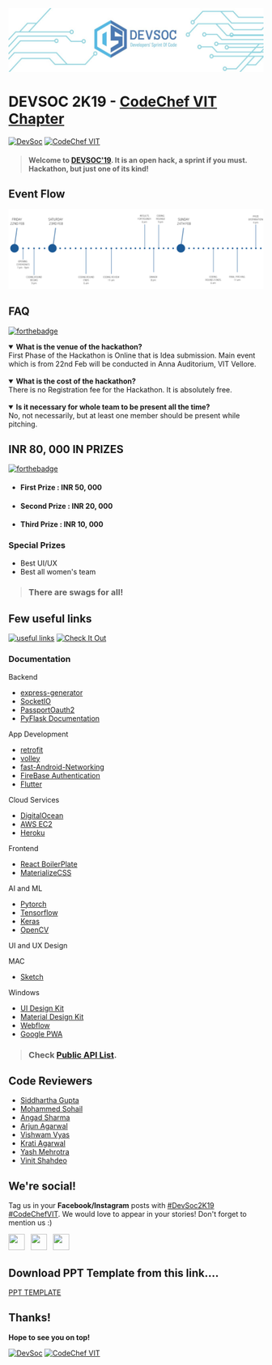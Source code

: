 ![Devsoc CodeChef VIT](./images/devsoc.jpg)
# DEVSOC 2K19 - [CodeChef VIT Chapter](https://www.facebook.com/codechefvituniversity/)
[![DevSoc](https://img.shields.io/badge/DevSoc-2K19-teal.svg?style=for-the-badge)](http://www.devsoc-codechef.com/)
[![CodeChef VIT](https://img.shields.io/badge/CodeChef-VIT-red.svg?style=for-the-badge)](https://www.facebook.com/codechefvituniversity/)
> #### Welcome to [DEVSOC'19](http://www.devsoc-codechef.com/). It is an open hack, a sprint if you must. Hackathon, but just one of its kind!

## Event Flow

![image](images/eventflow.png)

## FAQ
[![forthebadge](https://forthebadge.com/images/badges/you-didnt-ask-for-this.svg)](https://github.com/CodeChefVIT)

<details open>
    <summary><strong>What is the venue of the hackathon?</strong></summary>
First Phase of the Hackathon is Online that is Idea submission. Main event which is from 22nd Feb will be conducted in Anna Auditorium, VIT Vellore.
</details>
<br>
<details open>
    <summary><strong>What is the cost of the hackathon?</strong></summary>
There is no Registration fee for the Hackathon. It is absolutely free.
</details>
<br>  
<details open>
    <summary><strong>Is it necessary for whole team to be present all the time?</strong></summary>
No, not necessarily, but at least one member should be present while pitching.
</details>

## INR 80, 000 IN PRIZES

[![forthebadge](https://forthebadge.com/images/badges/its-not-a-lie-if-you-believe-it.svg)](https://github.com/CodeChefVIT)

- #### First Prize : INR 50, 000
- #### Second Prize : INR 20, 000
- #### Third Prize : INR 10, 000

### Special Prizes

- Best UI/UX
- Best all women's team

> ### There are swags for all!

## Few useful links 
[![useful links](https://forthebadge.com/images/badges/for-you.svg)](https://github.com/CodeChefVIT) [![Check It Out](https://forthebadge.com/images/badges/check-it-out.svg)](https://github.com/CodeChefVIT)

### Documentation
Backend
- [express-generator](https://www.npmjs.com/package/express-generator) 
- [SocketIO](https://socket.io/docs/)
- [PassportOauth2](http://www.passportjs.org/docs/)
- [PyFlask Documentation](http://flask.pocoo.org/docs/1.0/tutorial/)


App Development
- [retrofit](https://square.github.io/retrofit/)
- [volley](https://developer.android.com/training/volley/)
- [fast-Android-Networking](https://github.com/amitshekhariitbhu/Fast-Android-Networking)
- [FireBase Authentication](https://firebase.google.com/docs/auth/android/custom-auth)
- [Flutter](http://flutter.io/docs)

Cloud Services
- [DigitalOcean](http://digitalocean.com/)
- [AWS EC2](https://aws.amazon.com/ec2/)
- [Heroku](https://www.heroku.com/)

Frontend
- [React BoilerPlate](https://github.com/react-boilerplate/react-boilerplate/tree/master/docs) 
- [MaterializeCSS](https://materializecss.com/)

AI and ML
- [Pytorch](https://pytorch.org/docs/stable/index.html)
- [Tensorflow](https://www.tensorflow.org/guide)
- [Keras](https://keras.io/)
- [OpenCV](https://docs.opencv.org/2.4/doc/tutorials/tutorials.html)

 UI and UX Design

MAC
- [Sketch](https://www.sketchapp.com/docs/)

Windows
- [UI Design Kit](https://www.adobe.com/in/products/xd/ui-design-kits.html)
- [Material Design Kit](https://materialdesignkit.com/)
- [Webflow](https://webflow.com/)
- [Google PWA](https://developers.google.com/web/progressive-web-apps/)


>### Check [Public API List](https://github.com/toddmotto/public-apis).

## Code Reviewers

- [Siddhartha Gupta](https://github.com/sidd-gupta)
- [Mohammed Sohail](https://github.com/YoursSohail/)
- [Angad Sharma](https://github.com/angadsharma1016)
- [Arjun Agarwal](https://github.com/orgs/CodeChefVIT/people/agarwalarjun123)
- [Vishwam Vyas](https://github.com/VVishvam)
- [Krati Agarwal](https://github.com/kratiagarwal07)
- [Yash Mehrotra](https://github.com/YashMeh)
- [Vinit Shahdeo](https://github.com/vinitshahdeo)

## We're social!

Tag us in your **Facebook/Instagram** posts with [#DevSoc2K19]() [#CodeChefVIT](). We would love to appear in your stories! Don't forget to mention us :)

<a href="https://www.facebook.com/codechefvituniversity/" target="_blank"><img height="32" width="32" src="https://cdn.jsdelivr.net/npm/simple-icons@latest/icons/facebook.svg" /></a> &nbsp;&nbsp;<a href="https://twitter.com/Vinit_Shahdeo" target="_blank"><img height="32" width="32" src="https://cdn.jsdelivr.net/npm/simple-icons@latest/icons/twitter.svg" /></a> &nbsp;&nbsp;<a href="https://www.instagram.com/codechefvit/" target="_blank"><img height="32" width="32" src="https://cdn.jsdelivr.net/npm/simple-icons@latest/icons/instagram.svg" /></a>

## Download PPT Template from this link....
[PPT TEMPLATE](https://tinyurl.com/y2o6f4dy)

## Thanks!

**Hope to see you on top!**

[![DevSoc](https://img.shields.io/badge/DevSoc-2K19-teal.svg?style=for-the-badge)](http://www.devsoc-codechef.com/)
[![CodeChef VIT](https://img.shields.io/badge/CodeChef-VIT-red.svg?style=for-the-badge)](https://www.facebook.com/codechefvituniversity/)

